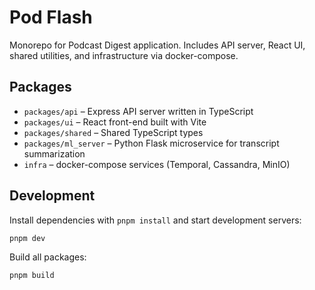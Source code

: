 # Pod Flash

Monorepo for Podcast Digest application. Includes API server, React UI, shared utilities, and infrastructure via docker-compose.

## Packages
- `packages/api` – Express API server written in TypeScript
- `packages/ui` – React front-end built with Vite
- `packages/shared` – Shared TypeScript types
- `packages/ml_server` – Python Flask microservice for transcript summarization
- `infra` – docker-compose services (Temporal, Cassandra, MinIO)

## Development

Install dependencies with `pnpm install` and start development servers:

```bash
pnpm dev
```

Build all packages:

```bash
pnpm build
```
